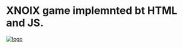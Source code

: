 # XNOIX game implemnted bt HTML and JS.

<a href="https://ibb.co/ckMuFG"><img src="http://i66.tinypic.com/34g3h2t.png" alt="logo" border="0"></a>
